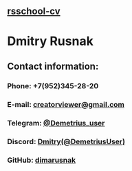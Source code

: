 ## [rsschool-cv](https://app.rs.school/) ##
# Dmitry Rusnak #


## Contact information: ##

### Phone: +7(952)345-28-20 ###

### E-mail: creatorviewer@gmail.com ###

### Telegram: [@Demetrius_user](https://t.me/Demetrius_user) ###

### Discord: [Dmitry(@DemetriusUser)](https://discord.com/users/830367835175125052) ###

### GitHub: [dimarusnak](https://github.com/dimarusnak) ###